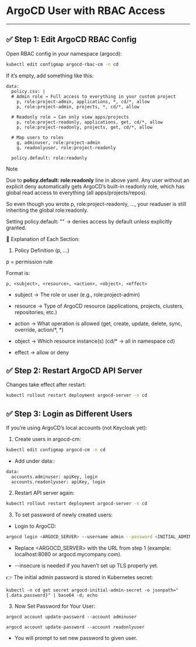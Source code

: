 # ArgoCD User with RBAC Access
---
## ✅ Step 1: Edit ArgoCD RBAC Config

Open RBAC config in your namespace (argocd):

```bash 
kubectl edit configmap argocd-rbac-cm -n cd
```
If it’s empty, add something like this:

```Yaml:
data:
  policy.csv: |
  # Admin role → Full access to everything in your custom project
    p, role:project-admin, applications, *, cd/*, allow
    p, role:project-admin, projects, *, cd/*, allow

  # Readonly role → Can only view apps/projects
    p, role:project-readonly, applications, get, cd/*, allow
    p, role:project-readonly, projects, get, cd/*, allow

  # Map users to roles
    g, adminuser, role:project-admin
    g, readonlyuser, role:project-readonly

  policy.default: role:readonly
```
> [!NOTE]
> Due to **policy.default: role:readonly** line in above yaml.
> Any user without an explicit deny automatically gets ArgoCD’s built-in readonly role, which has global read access to everything (all apps/projects/repos). 
>
>  So even though you wrote p, role:project-readonly, ..., your readuser is still inheriting the global role:readonly.
>
> Setting policy.default: "" → denies access by default unless explicitly granted.


🔎 Explanation of Each Section:

1. Policy Definition (p, …)

p = permission rule

Format is:
```
p, <subject>, <resource>, <action>, <object>, <effect>
```
* subject → The role or user (e.g., role:project-admin)

* resource → Type of ArgoCD resource (applications, projects, clusters, repositories, etc.)

* action → What operation is allowed (get, create, update, delete, sync, override, action/*, *)

* object → Which resource instance(s) (cd/* → all in namespace cd)

* effect → allow or deny

## ✅ Step 2: Restart ArgoCD API Server

Changes take effect after restart:

```bash
kubectl rollout restart deployment argocd-server -n cd
```

## ✅ Step 3: Login as Different Users

If you’re using ArgoCD’s local accounts (not Keycloak yet):

1. Create users in argocd-cm:

```bash
kubectl edit configmap argocd-cm -n cd
```

* Add under data::

```Yaml:
data:
  accounts.adminuser: apiKey, login
  accounts.readonlyuser: apiKey, login
```

2. Restart API server again:

```bash
kubectl rollout restart deployment argocd-server -n cd
```
3. To set password of newly created users:
* Login to ArgoCD:
  
```bash
argocd login <ARGOCD_SERVER> --username admin --password <INITIAL_ADMIN_PASSWORD> --insecure
```

* Replace <ARGOCD_SERVER> with the URL from step 1 (example: localhost:8080 or argocd.mycompany.com).

* --insecure is needed if you haven’t set up TLS properly yet.

👉 The initial admin password is stored in Kubernetes secret:

```
kubectl -n cd get secret argocd-initial-admin-secret -o jsonpath="{.data.password}" | base64 -d; echo
```

3. Now Set Password for Your User:
```bash:
argocd account update-password --account adminuser
```

```bash:
argocd account update-password --account readonlyuser
```

* You will prompt to set new password to given user.

  
